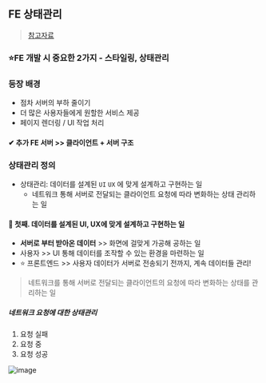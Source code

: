 ## FE 상태관리
> [참고자료](https://joonfluence.tistory.com/473)

### ⭐FE 개발 시 중요한 2가지 - 스타일링, 상태관리

### 등장 배경
- 점차 서버의 부하 줄이기
- 더 많은 사용자들에게 원할한 서비스 제공
- 페이지 렌더링 / UI 작업 처리 
#### ✔ 추가 FE 서버 >> 클라이언트 + 서버 구조

### 상태관리 정의
- 상태관리: 데이터를 설계된 `UI` `UX` 에 맞게 설계하고 구현하는 일
  - 네트워크 통해 서버로 전달되는 클라이언트 요청에 따라 변화하는 상태 관리하는 일
 
#### 📌 첫째. 데이터를 설계된 UI, UX에 맞게 설계하고 구현하는 일
- **서버로 부터 받아온 데이터** >> 화면에 걸맞게 가공해 공하는 일
- 사용자 >> UI 통해 데이터를 조작할 수 있는 환경을 마련하는 일
- ⭐ 프론트엔드 >> 사용자 데이터가 서버로 전송되기 전까지, 계속 데이터들 관리!

> 네트워크를 통해 서버로 전달되는 클라이언트의 요청에 따라 변화하는 상태를 관리하는 일

##### 네트워크 요청에 대한 상태관리
1. 요청 실패
2. 요청 중
3. 요청 성공

![image](https://user-images.githubusercontent.com/61215550/214752737-1cd0172c-c057-431e-843b-7e49b9eaf3eb.png)

